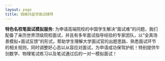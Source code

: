 ```yaml
---
layout: page
title: 西格玛留学面试辅导
---
```





**特色名校笔面试模拟服务:**
为申请高端院校的中国学生解决“面试难”的问题，我们配备了亲历世界顶级院校面试，并且有多年面试指导经验的专家团队，以“全真场景模拟+面试反馈”的形式，帮助学生理解大学面试官的出题思路、熟悉面试环节的相关规则，同时调整好心态以从容应对面试，为申请成功保驾护航！特别提供牛剑数学、物理笔试练习以及笔试通过后的一对一模拟面试！
